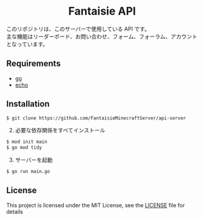# <div align="center">Fantaisie API</div>

このリポジトリは、このサーバーで使用している API です。<br>
主な機能はリーダーボード、お問い合わせ、フォーム、フォーラム、アカウントとなっています。

## Requirements

- [go](https://go.dev/)
- [echo](https://echo.labstack.com/)

## Installation

```bash
$ git clone https://github.com/FantaisieMinecraftServer/api-server
```

2. 必要な依存関係をすべてインストール

```bash
$ mod init main
$ go mod tidy
```

3. サーバーを起動

```bash
$ go run main.go
```

## License

This project is licensed under the MIT License, see the [LICENSE](LICENSE) file for details
